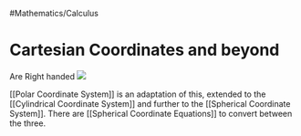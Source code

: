 #Mathematics/Calculus 

# Cartesian Coordinates and beyond
Are Right handed <img src="https://upload.wikimedia.org/wikipedia/commons/thumb/d/d2/Right_hand_rule_cross_product.svg/1024px-Right_hand_rule_cross_product.svg.png">

[[Polar Coordinate System]] is an adaptation of this, extended to the [[Cylindrical Coordinate System]] and further to the [[Spherical Coordinate System]]. There are [[Spherical Coordinate Equations]] to convert between the three.
